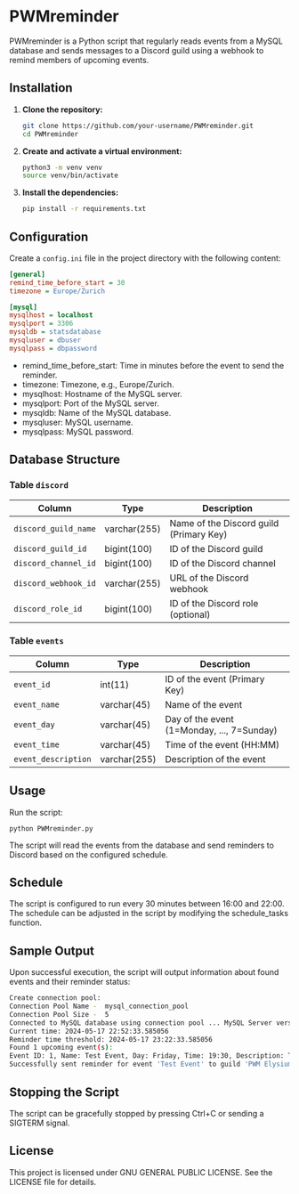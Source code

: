 # PWMreminder

PWMreminder is a Python script that regularly reads events from a MySQL database and sends messages to a Discord guild using a webhook to remind members of upcoming events.

## Installation

1. **Clone the repository:**

    ```bash
    git clone https://github.com/your-username/PWMreminder.git
    cd PWMreminder
    ```

2. **Create and activate a virtual environment:**

    ```bash
    python3 -m venv venv
    source venv/bin/activate 
    ```

3. **Install the dependencies:**

    ```bash
    pip install -r requirements.txt
    ```

## Configuration

Create a `config.ini` file in the project directory with the following content:

```ini
[general]
remind_time_before_start = 30
timezone = Europe/Zurich

[mysql]
mysqlhost = localhost
mysqlport = 3306
mysqldb = statsdatabase
mysqluser = dbuser
mysqlpass = dbpassword
```
- remind_time_before_start: Time in minutes before the event to send the reminder.
- timezone: Timezone, e.g., Europe/Zurich.
- mysqlhost: Hostname of the MySQL server.
- mysqlport: Port of the MySQL server.
- mysqldb: Name of the MySQL database.
- mysqluser: MySQL username.
- mysqlpass: MySQL password.

## Database Structure

### Table `discord`

| Column               | Type          | Description                                  |
|----------------------|---------------|----------------------------------------------|
| `discord_guild_name` | varchar(255)  | Name of the Discord guild (Primary Key)      |
| `discord_guild_id`   | bigint(100)   | ID of the Discord guild                      |
| `discord_channel_id` | bigint(100)   | ID of the Discord channel                    |
| `discord_webhook_id` | varchar(255)  | URL of the Discord webhook                   |
| `discord_role_id`    | bigint(100)   | ID of the Discord role (optional)            |

### Table `events`

| Column              | Type          | Description                                  |
|---------------------|---------------|----------------------------------------------|
| `event_id`          | int(11)       | ID of the event (Primary Key)                |
| `event_name`        | varchar(45)   | Name of the event                            |
| `event_day`         | varchar(45)   | Day of the event (1=Monday, ..., 7=Sunday)   |
| `event_time`        | varchar(45)   | Time of the event (HH:MM)                    |
| `event_description` | varchar(255)  | Description of the event                     |

## Usage
Run the script:

```
python PWMreminder.py
```
The script will read the events from the database and send reminders to Discord based on the configured schedule.

## Schedule
The script is configured to run every 30 minutes between 16:00 and 22:00. The schedule can be adjusted in the script by modifying the schedule_tasks function.

## Sample Output
Upon successful execution, the script will output information about found events and their reminder status:

```bash
Create connection pool:
Connection Pool Name -  mysql_connection_pool
Connection Pool Size -  5
Connected to MySQL database using connection pool ... MySQL Server version on  5.5.5-10.6.16-MariaDB-0ubuntu0.22.04.1
Current time: 2024-05-17 22:52:33.585056
Reminder time threshold: 2024-05-17 23:22:33.585056
Found 1 upcoming event(s):
Event ID: 1, Name: Test Event, Day: Friday, Time: 19:30, Description: Test Description
Successfully sent reminder for event 'Test Event' to guild 'PWM Elysium'
```

## Stopping the Script
The script can be gracefully stopped by pressing Ctrl+C or sending a SIGTERM signal.

## License
This project is licensed under GNU GENERAL PUBLIC LICENSE. See the LICENSE file for details.

